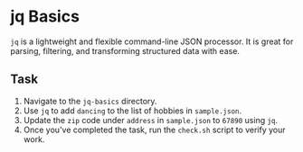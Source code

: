 # jq Basics

`jq` is a lightweight and flexible command-line JSON processor. It is great for parsing, filtering, and transforming structured data with ease.

## Task

1. Navigate to the `jq-basics` directory.
2. Use `jq` to add `dancing` to the list of hobbies in `sample.json`.
3. Update the `zip` code under `address` in `sample.json` to `67890` using `jq`.
4. Once you've completed the task, run the `check.sh` script to verify your work.
